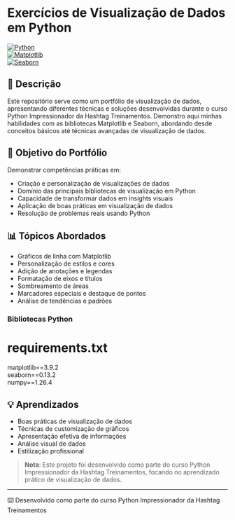 # Exercícios de Visualização de Dados em Python  
[![Python](https://img.shields.io/badge/Python-3.x-blue.svg)](https://www.python.org/)  
[![Matplotlib](https://img.shields.io/badge/Matplotlib-3.x-orange.svg)](https://matplotlib.org/)  
[![Seaborn](https://img.shields.io/badge/Seaborn-0.12.x-green.svg)](https://seaborn.pydata.org/)  

## 📝 Descrição  
Este repositório serve como um portfólio de visualização de dados, apresentando diferentes técnicas e soluções desenvolvidas durante o curso Python Impressionador da Hashtag Treinamentos. Demonstro aqui minhas habilidades com as bibliotecas Matplotlib e Seaborn, abordando desde conceitos básicos até técnicas avançadas de visualização de dados.  

## 🎯 Objetivo do Portfólio  
Demonstrar competências práticas em:  
- Criação e personalização de visualizações de dados  
- Domínio das principais bibliotecas de visualização em Python  
- Capacidade de transformar dados em insights visuais  
- Aplicação de boas práticas em visualização de dados  
- Resolução de problemas reais usando Python  

## 📊 Tópicos Abordados  
- Gráficos de linha com Matplotlib  
- Personalização de estilos e cores  
- Adição de anotações e legendas  
- Formatação de eixos e títulos  
- Sombreamento de áreas  
- Marcadores especiais e destaque de pontos  
- Análise de tendências e padrões  

### Bibliotecas Python  
# requirements.txt  
matplotlib==3.9.2  
seaborn==0.13.2  
numpy==1.26.4

## 💡 Aprendizados  
- Boas práticas de visualização de dados  
- Técnicas de customização de gráficos  
- Apresentação efetiva de informações  
- Análise visual de dados  
- Estilização profissional  

> **Nota**: Este projeto foi desenvolvido como parte do curso Python Impressionador da Hashtag Treinamentos, focando no aprendizado prático de visualização de dados.  

---  
⌨️ Desenvolvido como parte do curso Python Impressionador da Hashtag Treinamentos
